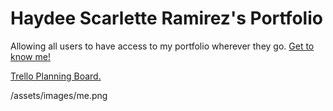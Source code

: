 <h1>Haydee Scarlette Ramirez's Portfolio</h1>
Allowing all users to have access to my portfolio wherever they go.
<a href="https://hsrportfolio.netlify.app/">Get to know me!</a>

<a href="https://trello.com/b/qx4YJuYk/haydee-ramirez-portfolio">Trello Planning Board.</a>

/assets/images/me.png
